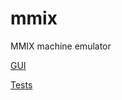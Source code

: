 mmix
====

MMIX machine emulator

[GUI](https://areed.io/mmix)

[Tests](https://areed.io/mmix/test/)
